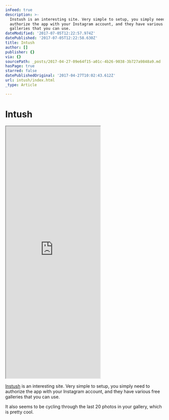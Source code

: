 ```yaml
---
inFeed: true
description: >-
  Instush is an interesting site. Very simple to setup, you simply need to
  authorize the app with your Instagram account, and they have various free
  galleries that you can use. 
dateModified: '2017-07-05T12:22:57.974Z'
datePublished: '2017-07-05T12:22:58.630Z'
title: Intush
author: []
publisher: {}
via: {}
sourcePath: _posts/2017-04-27-09e64f15-a01c-4b26-9038-3b727a9848a9.md
hasPage: true
starred: false
datePublishedOriginal: '2017-04-27T10:02:43.612Z'
url: intush/index.html
_type: Article

---
```

# Intush

<iframe src="https://the-grid.github.io/ed-userhtml/?g=eJxFUctuwjAQ_JXIB99CwqPQQLe9QCsEqoool16QY28St8ZObQdIv74moHYteXfHr5nxgywsO2DkLAeSJI1D63pSO9-4qsfNIckR45IphbaNj4PkiRvlYEitOV2Skz8IitkSaW6sQAtpWGq0gIIph9TVjCOMqFPgbRM2lSEzHWCL2tPciiuu2e1ALfWtqjjgZDCajKnyHIbFZVBVcyi6oMVfdSG9lwKGWZqOw3TfITrIAskE9nigKSDuU_eHh8azssN8WyMcpEbqIesin_NX_iHexei7Wm5Oz9-ZiLP5frGZt6tmYOv-8Wcp4-Il3dd3Tm22k8_dbuvxTa3P2zKuFrt8nRWYrtLDgkTBOnP618xbIBfFJOp8v5lGUhI5bo1SUpdAtCFRFIgpBCKkqxVrp7ky_Gt2ksJX0_FwUJ9nFcqy8rfmetFUG40zc0RbhFenR-lkrnBGoseH5PrRj784_Kyp" height="800" style=""></iframe>

[Instush][0] is an interesting site. Very simple to setup, you simply need to authorize the app with your Instagram account, and they have various free galleries that you can use. 

It also seems to be cycling through the last 20 photos in your gallery, which is pretty cool.

[0]: http://www.instush.com/